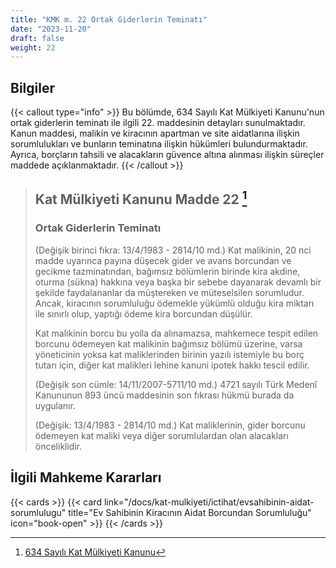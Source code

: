 ```yaml
---
title: "KMK m. 22 Ortak Giderlerin Teminatı"
date: "2023-11-20"
draft: false
weight: 22
---
```


## Bilgiler

{{< callout type="info" >}}
Bu bölümde, 634 Sayılı Kat Mülkiyeti Kanunu'nun ortak giderlerin teminatı ile ilgili 22. maddesinin detayları sunulmaktadır.
Kanun maddesi, malikin ve kiracının apartman ve site aidatlarına ilişkin sorumlulukları ve bunların teminatına ilişkin hükümleri bulundurmaktadır.
Ayrıca, borçların tahsili ve alacakların güvence altına alınması ilişkin süreçler maddede açıklanmaktadır.
{{< /callout >}}

> ## Kat Mülkiyeti Kanunu Madde 22 [^1]
>
> [^1]: [634 Sayılı Kat Mülkiyeti Kanunu](https://www.mevzuat.gov.tr/mevzuatmetin/1.5.634.pdf)
>
> ### Ortak Giderlerin Teminatı
>
> (Değişik birinci fıkra: 13/4/1983 - 2814/10 md.) Kat malikinin, 20 nci
> madde uyarınca payına düşecek gider ve avans borcundan ve gecikme
> tazminatından, bağımsız bölümlerin birinde kira akdine, oturma (sükna)
> hakkına veya başka bir sebebe dayanarak devamlı bir şekilde
> faydalananlar da müştereken ve müteselsilen sorumludur. Ancak,
> kiracının sorumluluğu ödemekle yükümlü olduğu kira miktarı ile sınırlı
> olup, yaptığı ödeme kira borcundan düşülür.
>
> Kat malikinin borcu bu yolla da alınamazsa, mahkemece tespit edilen
> borcunu ödemeyen kat malikinin bağımsız bölümü üzerine, varsa
> yöneticinin yoksa kat maliklerinden birinin yazılı istemiyle bu borç
> tutarı için, diğer kat malikleri lehine kanuni ipotek hakkı tescil
> edilir.
>
> (Değişik son cümle: 14/11/2007-5711/10 md.) 4721 sayılı Türk Medenî
> Kanununun 893 üncü maddesinin son fıkrası hükmü burada da uygulanır.
>
> (Değişik: 13/4/1983 - 2814/10 md.) Kat maliklerinin, gider borcunu
> ödemeyen kat maliki veya diğer sorumlulardan olan alacakları
> önceliklidir.

## İlgili Mahkeme Kararları

{{< cards >}}
{{< card link="/docs/kat-mulkiyeti/ictihat/evsahibinin-aidat-sorumlulugu" title="Ev Sahibinin Kiracının Aidat Borcundan Sorumluluğu" icon="book-open" >}}
{{< /cards >}}

